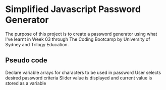 # Simplified Javascript Password Generator

The purpose of this project is to create a password generator using what I've learnt in Week 03 through The Coding Bootcamp by University of Sydney and Trilogy Education.

## Pseudo code

Declare variable arrays for characters to be used in password
User selects desired password criteria
    Slider value is displayed and current value is stored as a variable
    
